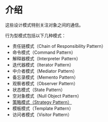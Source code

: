 # 介绍

这些设计模式特别关注对象之间的通信。

行为型模式包括以下几种模式：

* 责任链模式（Chain of Responsibility Pattern）
* 命令模式（Command Pattern）
* 解释器模式（Interpreter Pattern）
* 迭代器模式（Iterator Pattern）
* 中介者模式（Mediator Pattern）
* 备忘录模式（Memento Pattern）
* 观察者模式（Observer Pattern）
* 状态模式（State Pattern）
* 空对象模式（Null Object Pattern）
* [策略模式（Strategy Pattern）](strategy-pattern.md)
* 模板模式（Template Pattern）
* 访问者模式（Visitor Pattern）
